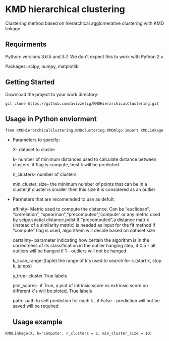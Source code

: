 # KMD hierarchical clustering
Clustering method based on hierarchical agglomerative clustering with KMD linkage

 ## Requirments 
Python: versions 3.6.5 and 3.7. We don't expect this to work with Python 2.x

Packages: scipy, numpy, matplotlib

## Getting Started
Download the project to your work directory:
```
git clone https://github.com/avivzelig/KMDHierarchicalClustering.git
```

## Usage in Python enviorment 

```
from KMDHierarchicalClustering.KMDclustering.KMDAlgo import KMDLinkage
```

- Parameters to specify:

  X- dataset to cluster
  
  k- number of minimum distances used to calculate distance between clusters. if flag is compute, best k will be predicted.
  
  n_clusters- number of clusters
  
  min_cluster_size- the minimum number of points that can be in a cluster,if cluster is smaller then this size it is considered as an outlier
  
  
- Parmaters that are recomemded to use as defult:

    affinity- Metric used to compute the distance. Can be “euclidean”, “correlation”, "spearman",“precomputed",'compute'
    or any metric used by scipy.spatial.distance.pdist.If “precomputed”,a distance matrix (instead of a similarity matrix) is needed as input for the fit method
    If “compute” flag is used, algorithem will decide based on dataset size 

    certainty- parameter indicating how certain the algorithm is in the correctness of its classification in the outlier hanging step, if 0.5 - all outliers will be       hanged if 1 - outliers will not be hanged

    k_scan_range-(tuple) the range of k's used to search for k.(start k, stop k, jumps)

    y_true- cluster True labels

    plot_scores- if True, a plot of intrinsic score vs extrinsic score on different k's will be ploted, True labels

    path- path to self prediction for each k , if False - prediction will not be saved
    will be required
 
  ## Usage example
  
```
KMDLinkage(X, k='compute', n_clusters = 2, min_cluster_size = 10)
```



